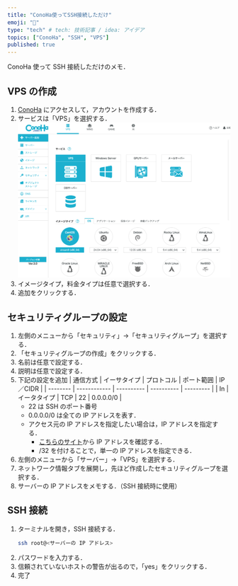 ```yaml
---
title: "ConoHa使ってSSH接続しただけ"
emoji: "🍃"
type: "tech" # tech: 技術記事 / idea: アイデア
topics: ["ConoHa", "SSH", "VPS"]
published: true
---
```


ConoHa 使って SSH 接続しただけのメモ．

## VPS の作成

1. [ConoHa](https://www.conoha.jp/) にアクセスして，アカウントを作成する．
2. サービスは「VPS」を選択する．
   ![](/images/tech-memo-conoha/conoha_CSL.png)
3. イメージタイプ，料金タイプは任意で選択する．
4. 追加をクリックする．

## セキュリティグループの設定

1. 左側のメニューから「セキュリティ」→「セキュリティグループ」を選択する．
2. 「セキュリティグループの作成」をクリックする．
3. 名前は任意で設定する．
4. 説明は任意で設定する．
5. 下記の設定を追加
   | 通信方式 | イーサタイプ | プロトコル | ポート範囲 | IP／CIDR |
   | -------- | ------------ | ---------- | ---------- | --------- |
   | In | イータタイプ | TCP | 22 | 0.0.0.0/0 |
   - 22 は SSH のポート番号
   - 0.0.0.0/0 は全ての IP アドレスを表す．
   - アクセス元の IP アドレスを指定したい場合は，IP アドレスを指定する．
     - [こちらのサイト](https://www.whatismyip.com/)から IP アドレスを確認する．
     - /32 を付けることで，単一の IP アドレスを指定できる．
6. 左側のメニューから「サーバー」→「VPS」を選択する．
7. ネットワーク情報タブを展開し，先ほど作成したセキュリティグループを選択する．
8. サーバーの IP アドレスをメモする．（SSH 接続時に使用）

## SSH 接続

1. ターミナルを開き，SSH 接続する．
   ```bash
   ssh root@<サーバーの IP アドレス>
   ```
2. パスワードを入力する．
3. 信頼されていないホストの警告が出るので，「yes」をクリックする．
4. 完了
